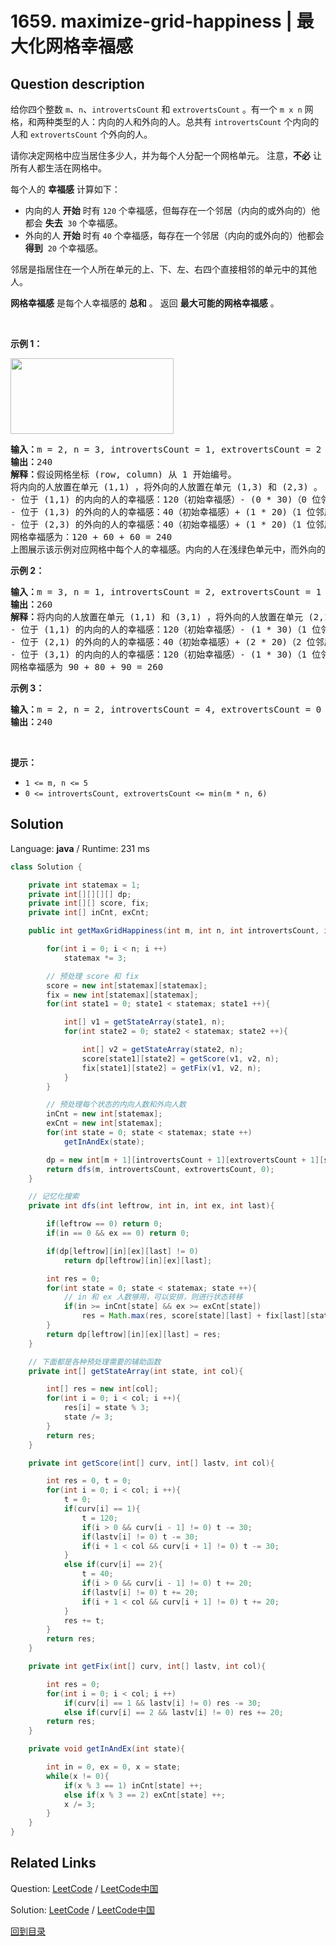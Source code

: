 ﻿# 1659. maximize-grid-happiness | 最大化网格幸福感

## Question description

<!--If you want to use the English description, use <p>You are given four integers, <code>m</code>, <code>n</code>, <code>introvertsCount</code>, and <code>extrovertsCount</code>. You have an <code>m x n</code> grid, and there are two types of people: introverts and extroverts. There are <code>introvertsCount</code> introverts and <code>extrovertsCount</code> extroverts.</p>

<p>You should decide how many people you want to live in the grid and assign each of them one grid cell. Note that you <strong>do not</strong> have to have all the people living in the grid.</p>

<p>The <strong>happiness</strong> of each person is calculated as follows:</p>

<ul>
	<li>Introverts <strong>start</strong> with <code>120</code> happiness and <strong>lose</strong> <code>30</code> happiness for each neighbor (introvert or extrovert).</li>
	<li>Extroverts <strong>start</strong> with <code>40</code> happiness and <strong>gain</strong> <code>20</code> happiness for each neighbor (introvert or extrovert).</li>
</ul>

<p>Neighbors live in the directly adjacent cells north, east, south, and west of a person&#39;s cell.</p>

<p>The <strong>grid happiness</strong> is the <strong>sum</strong> of each person&#39;s happiness. Return<em> the <strong>maximum possible grid happiness</strong>.</em></p>

<p>&nbsp;</p>
<p><strong>Example 1:</strong></p>
<img alt="" src="https://assets.leetcode.com/uploads/2020/11/05/grid_happiness.png" style="width: 261px; height: 121px;" />
<pre>
<strong>Input:</strong> m = 2, n = 3, introvertsCount = 1, extrovertsCount = 2
<strong>Output:</strong> 240
<strong>Explanation:</strong> Assume the grid is 1-indexed with coordinates (row, column).
We can put the introvert in cell (1,1) and put the extroverts in cells (1,3) and (2,3).
- Introvert at (1,1) happiness: 120 (starting happiness) - (0 * 30) (0 neighbors) = 120
- Extrovert at (1,3) happiness: 40 (starting happiness) + (1 * 20) (1 neighbor) = 60
- Extrovert at (2,3) happiness: 40 (starting happiness) + (1 * 20) (1 neighbor) = 60
The grid happiness is 120 + 60 + 60 = 240.
The above figure shows the grid in this example with each person&#39;s happiness. The introvert stays in the light green cell while the extroverts live on the light purple cells.
</pre>

<p><strong>Example 2:</strong></p>

<pre>
<strong>Input:</strong> m = 3, n = 1, introvertsCount = 2, extrovertsCount = 1
<strong>Output:</strong> 260
<strong>Explanation:</strong> Place the two introverts in (1,1) and (3,1) and the extrovert at (2,1).
- Introvert at (1,1) happiness: 120 (starting happiness) - (1 * 30) (1 neighbor) = 90
- Extrovert at (2,1) happiness: 40 (starting happiness) + (2 * 20) (2 neighbors) = 80
- Introvert at (3,1) happiness: 120 (starting happiness) - (1 * 30) (1 neighbor) = 90
The grid happiness is 90 + 80 + 90 = 260.
</pre>

<p><strong>Example 3:</strong></p>

<pre>
<strong>Input:</strong> m = 2, n = 2, introvertsCount = 4, extrovertsCount = 0
<strong>Output:</strong> 240
</pre>

<p>&nbsp;</p>
<p><strong>Constraints:</strong></p>

<ul>
	<li><code>1 &lt;= m, n &lt;= 5</code></li>
	<li><code>0 &lt;= introvertsCount, extrovertsCount &lt;= min(m * n, 6)</code></li>
</ul>
 instead-->
<p>给你四个整数 <code>m</code>、<code>n</code>、<code>introvertsCount</code> 和 <code>extrovertsCount</code> 。有一个 <code>m x n</code> 网格，和两种类型的人：内向的人和外向的人。总共有 <code>introvertsCount</code> 个内向的人和 <code>extrovertsCount</code> 个外向的人。</p>

<p>请你决定网格中应当居住多少人，并为每个人分配一个网格单元。 注意，<strong>不必</strong> 让所有人都生活在网格中。</p>

<p>每个人的 <strong>幸福感</strong> 计算如下：</p>

<ul>
	<li>内向的人 <strong>开始</strong> 时有 <code>120</code> 个幸福感，但每存在一个邻居（内向的或外向的）他都会 <strong>失去</strong>  <code>30</code> 个幸福感。</li>
	<li>外向的人 <strong>开始</strong> 时有 <code>40</code> 个幸福感，每存在一个邻居（内向的或外向的）他都会 <strong>得到</strong>  <code>20</code> 个幸福感。</li>
</ul>

<p>邻居是指居住在一个人所在单元的上、下、左、右四个直接相邻的单元中的其他人。</p>

<p><strong>网格幸福感</strong> 是每个人幸福感的 <strong>总和</strong> 。 返回 <strong>最大可能的网格幸福感</strong> 。</p>

<p> </p>

<p><strong>示例 1：</strong></p>
<img alt="" src="https://assets.leetcode-cn.com/aliyun-lc-upload/uploads/2020/11/15/grid_happiness.png" style="width: 261px; height: 121px;" />
<pre>
<strong>输入：</strong>m = 2, n = 3, introvertsCount = 1, extrovertsCount = 2
<strong>输出：</strong>240
<strong>解释：</strong>假设网格坐标 (row, column) 从 1 开始编号。
将内向的人放置在单元 (1,1) ，将外向的人放置在单元 (1,3) 和 (2,3) 。
- 位于 (1,1) 的内向的人的幸福感：120（初始幸福感）- (0 * 30)（0 位邻居）= 120
- 位于 (1,3) 的外向的人的幸福感：40（初始幸福感）+ (1 * 20)（1 位邻居）= 60
- 位于 (2,3) 的外向的人的幸福感：40（初始幸福感）+ (1 * 20)（1 位邻居）= 60
网格幸福感为：120 + 60 + 60 = 240
上图展示该示例对应网格中每个人的幸福感。内向的人在浅绿色单元中，而外向的人在浅紫色单元中。
</pre>

<p><strong>示例 2：</strong></p>

<pre>
<strong>输入：</strong>m = 3, n = 1, introvertsCount = 2, extrovertsCount = 1
<strong>输出：</strong>260
<strong>解释：</strong>将内向的人放置在单元 (1,1) 和 (3,1) ，将外向的人放置在单元 (2,1) 。
- 位于 (1,1) 的内向的人的幸福感：120（初始幸福感）- (1 * 30)（1 位邻居）= 90
- 位于 (2,1) 的外向的人的幸福感：40（初始幸福感）+ (2 * 20)（2 位邻居）= 80
- 位于 (3,1) 的内向的人的幸福感：120（初始幸福感）- (1 * 30)（1 位邻居）= 90
网格幸福感为 90 + 80 + 90 = 260
</pre>

<p><strong>示例 3：</strong></p>

<pre>
<strong>输入：</strong>m = 2, n = 2, introvertsCount = 4, extrovertsCount = 0
<strong>输出：</strong>240
</pre>

<p> </p>

<p><strong>提示：</strong></p>

<ul>
	<li><code>1 <= m, n <= 5</code></li>
	<li><code>0 <= introvertsCount, extrovertsCount <= min(m * n, 6)</code></li>
</ul>




## Solution

Language: **java**  /  Runtime: 231 ms

```java
class Solution {

    private int statemax = 1;
    private int[][][][] dp;
    private int[][] score, fix;
    private int[] inCnt, exCnt;

    public int getMaxGridHappiness(int m, int n, int introvertsCount, int extrovertsCount) {

        for(int i = 0; i < n; i ++)
            statemax *= 3;

        // 预处理 score 和 fix
        score = new int[statemax][statemax];
        fix = new int[statemax][statemax];
        for(int state1 = 0; state1 < statemax; state1 ++){

            int[] v1 = getStateArray(state1, n);
            for(int state2 = 0; state2 < statemax; state2 ++){

                int[] v2 = getStateArray(state2, n);
                score[state1][state2] = getScore(v1, v2, n);
                fix[state1][state2] = getFix(v1, v2, n);
            }
        }

        // 预处理每个状态的内向人数和外向人数
        inCnt = new int[statemax];
        exCnt = new int[statemax];
        for(int state = 0; state < statemax; state ++)
            getInAndEx(state);

        dp = new int[m + 1][introvertsCount + 1][extrovertsCount + 1][statemax];
        return dfs(m, introvertsCount, extrovertsCount, 0);
    }

    // 记忆化搜索
    private int dfs(int leftrow, int in, int ex, int last){

        if(leftrow == 0) return 0;
        if(in == 0 && ex == 0) return 0;

        if(dp[leftrow][in][ex][last] != 0)
            return dp[leftrow][in][ex][last];

        int res = 0;
        for(int state = 0; state < statemax; state ++){
            // in 和 ex 人数够用，可以安排，则进行状态转移
            if(in >= inCnt[state] && ex >= exCnt[state])
                res = Math.max(res, score[state][last] + fix[last][state] + dfs(leftrow - 1, in - inCnt[state], ex - exCnt[state], state));
        }
        return dp[leftrow][in][ex][last] = res;
    }

    // 下面都是各种预处理需要的辅助函数
    private int[] getStateArray(int state, int col){

        int[] res = new int[col];
        for(int i = 0; i < col; i ++){
            res[i] = state % 3;
            state /= 3;
        }
        return res;
    }

    private int getScore(int[] curv, int[] lastv, int col){

        int res = 0, t = 0;
        for(int i = 0; i < col; i ++){
            t = 0;
            if(curv[i] == 1){
                t = 120;
                if(i > 0 && curv[i - 1] != 0) t -= 30;
                if(lastv[i] != 0) t -= 30;
                if(i + 1 < col && curv[i + 1] != 0) t -= 30;
            }
            else if(curv[i] == 2){
                t = 40;
                if(i > 0 && curv[i - 1] != 0) t += 20;
                if(lastv[i] != 0) t += 20;
                if(i + 1 < col && curv[i + 1] != 0) t += 20;
            }
            res += t;
        }
        return res;
    }

    private int getFix(int[] curv, int[] lastv, int col){

        int res = 0;
        for(int i = 0; i < col; i ++)
            if(curv[i] == 1 && lastv[i] != 0) res -= 30;
            else if(curv[i] == 2 && lastv[i] != 0) res += 20;
        return res;
    }

    private void getInAndEx(int state){

        int in = 0, ex = 0, x = state;
        while(x != 0){
            if(x % 3 == 1) inCnt[state] ++;
            else if(x % 3 == 2) exCnt[state] ++;
            x /= 3;
        }
    }
}


```



## Related Links

Question: [LeetCode](https://leetcode.com/problems/maximize-grid-happiness/description/)  /  [LeetCode中国](https://leetcode-cn.com/problems/maximize-grid-happiness/description/)

Solution: [LeetCode](https://leetcode.com/articles/maximize-grid-happiness/)  /  [LeetCode中国](https://leetcode-cn.com/articles/maximize-grid-happiness/)

[回到目录](../README.md)